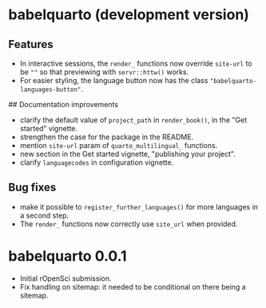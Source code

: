 # babelquarto (development version)

## Features

- In interactive sessions, the `render_` functions now override `site-url` to be `""` so that previewing with `servr::httw()` works.
- For easier styling, the language button now has the class `"babelquarto-languages-button"`.

## Documentation improvements

- clarify the default value of `project_path` in `render_book()`, in the "Get started" vignette.
- strengthen the case for the package in the README.
- mention `site-url` param of `quarto_multilingual_` functions.
- new section in the Get started vignette, "publishing your project".
- clarify `languagecodes` in configuration vignette.

## Bug fixes

- make it possible to `register_further_languages()` for more languages in a second step.
- The `render_` functions now correctly use `site_url` when provided.

# babelquarto 0.0.1

* Initial rOpenSci submission.
* Fix handling on sitemap: it needed to be conditional on there being a sitemap.
